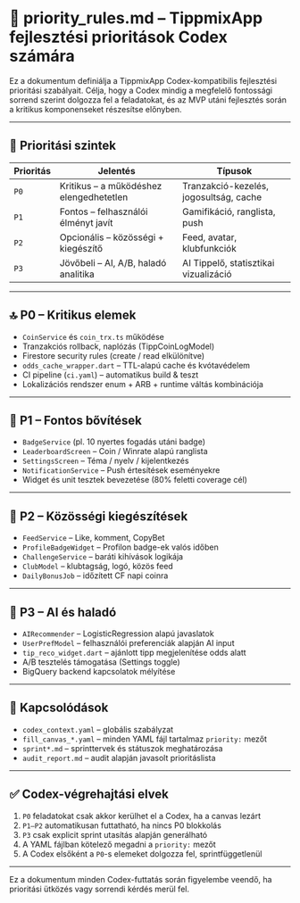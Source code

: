 # 🧩 priority\_rules.md – TippmixApp fejlesztési prioritások Codex számára

Ez a dokumentum definiálja a TippmixApp Codex-kompatibilis fejlesztési prioritási szabályait. Célja, hogy a Codex mindig a megfelelő fontossági sorrend szerint dolgozza fel a feladatokat, és az MVP utáni fejlesztés során a kritikus komponenseket részesítse előnyben.

---

## 🎯 Prioritási szintek

| Prioritás | Jelentés                                | Típusok                                |
| --------- | --------------------------------------- | -------------------------------------- |
| `P0`      | Kritikus – a működéshez elengedhetetlen | Tranzakció-kezelés, jogosultság, cache |
| `P1`      | Fontos – felhasználói élményt javít     | Gamifikáció, ranglista, push           |
| `P2`      | Opcionális – közösségi + kiegészítő     | Feed, avatar, klubfunkciók             |
| `P3`      | Jövőbeli – AI, A/B, haladó analitika    | AI Tippelő, statisztikai vizualizáció  |

---

## 🔝 P0 – Kritikus elemek

* `CoinService` és `coin_trx.ts` működése
* Tranzakciós rollback, naplózás (TippCoinLogModel)
* Firestore security rules (create / read elkülönítve)
* `odds_cache_wrapper.dart` – TTL-alapú cache és kvótavédelem
* CI pipeline (`ci.yaml`) – automatikus build & teszt
* Lokalizációs rendszer enum + ARB + runtime váltás kombinációja

---

## 🥇 P1 – Fontos bővítések

* `BadgeService` (pl. 10 nyertes fogadás utáni badge)
* `LeaderboardScreen` – Coin / Winrate alapú ranglista
* `SettingsScreen` – Téma / nyelv / kijelentkezés
* `NotificationService` – Push értesítések eseményekre
* Widget és unit tesztek bevezetése (80% feletti coverage cél)

---

## 🧩 P2 – Közösségi kiegészítések

* `FeedService` – Like, komment, CopyBet
* `ProfileBadgeWidget` – Profilon badge-ek valós időben
* `ChallengeService` – baráti kihívások logikája
* `ClubModel` – klubtagság, logó, közös feed
* `DailyBonusJob` – időzített CF napi coinra

---

## 🔮 P3 – AI és haladó

* `AIRecommender` – LogisticRegression alapú javaslatok
* `UserPrefModel` – felhasználói preferenciák alapján AI input
* `tip_reco_widget.dart` – ajánlott tipp megjelenítése odds alatt
* A/B tesztelés támogatása (Settings toggle)
* BigQuery backend kapcsolatok mélyítése

---

## 📎 Kapcsolódások

* `codex_context.yaml` – globális szabályzat
* `fill_canvas_*.yaml` – minden YAML fájl tartalmaz `priority:` mezőt
* `sprint*.md` – sprinttervek és státuszok meghatározása
* `audit_report.md` – audit alapján javasolt prioritáslista

---

## ✅ Codex-végrehajtási elvek

1. `P0` feladatokat csak akkor kerülhet el a Codex, ha a canvas lezárt
2. `P1–P2` automatikusan futtatható, ha nincs P0 blokkolás
3. `P3` csak explicit sprint utasítás alapján generálható
4. A YAML fájlban kötelező megadni a `priority:` mezőt
5. A Codex elsőként a `P0`-s elemeket dolgozza fel, sprintfüggetlenül

---

Ez a dokumentum minden Codex-futtatás során figyelembe veendő, ha prioritási ütközés vagy sorrendi kérdés merül fel.
